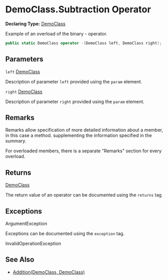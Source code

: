 # DemoClass.Subtraction Operator

**Declaring Type:** [DemoClass](../Type.md)

Example of an overload of the binary \- operator.

```csharp
public static DemoClass operator -(DemoClass left, DemoClass right);
```

## Parameters

`left`  [DemoClass](../Type.md)

Description of parameter `left` provided using the `param` element.

`right`  [DemoClass](../Type.md)

Description of parameter `right` provided using the `param` element.

## Remarks

Remarks allow specification of more detailed information about a member, in this case a method. supplementing the information specified in the summary.

For overloaded members, there is a separate "Remarks" section for every overload.

## Returns

[DemoClass](../Type.md)

The return value of an operator can be documented using the `returns` tag

## Exceptions

ArgumentException

Exceptions can be documented using the `exception` tag.

InvalidOperationException

## See Also

- [Addition(DemoClass, DemoClass)](Addition.md)
